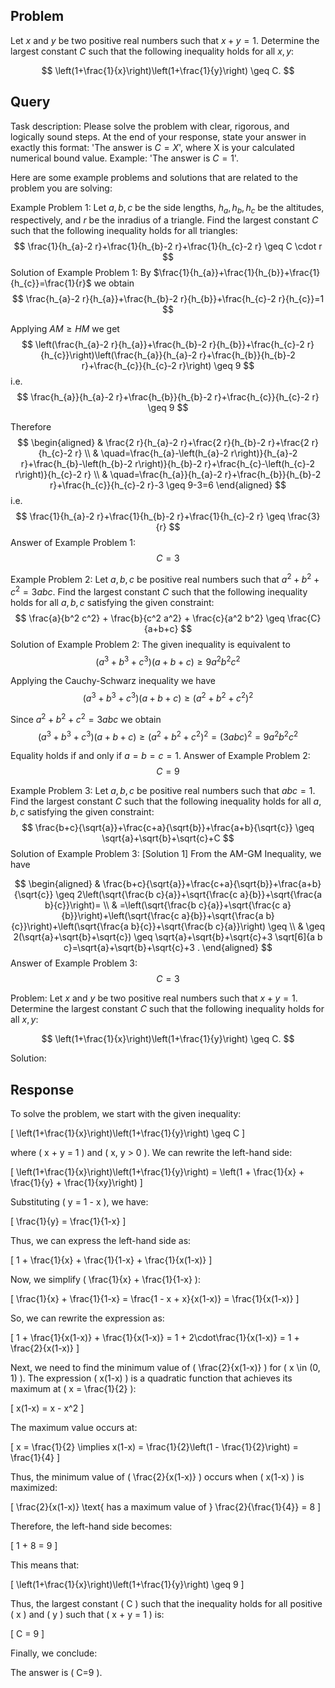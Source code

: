 ## Problem

Let $x$ and $y$ be two positive real numbers such that $x + y = 1$. Determine the largest constant $C$ such that the following inequality holds for all $x, y$:

$$
\left(1+\frac{1}{x}\right)\left(1+\frac{1}{y}\right) \geq C.
$$

## Query

Task description: Please solve the problem with clear, rigorous, and logically sound steps. At the end of your response, state your answer in exactly this format: 'The answer is $C=X$', where X is your calculated numerical bound value. Example: 'The answer is $C=1$'.

Here are some example problems and solutions that are related to the problem you are solving:

Example Problem 1: Let $a, b, c$ be the side lengths, $h_{a}, h_{b}, h_{c}$ be the altitudes, respectively, and $r$ be the inradius of a triangle. Find the largest constant $C$ such that the following inequality holds for all triangles:
$$
\frac{1}{h_{a}-2 r}+\frac{1}{h_{b}-2 r}+\frac{1}{h_{c}-2 r} \geq C \cdot r
$$
Solution of Example Problem 1: By $\frac{1}{h_{a}}+\frac{1}{h_{b}}+\frac{1}{h_{c}}=\frac{1}{r}$ we obtain
$$
\frac{h_{a}-2 r}{h_{a}}+\frac{h_{b}-2 r}{h_{b}}+\frac{h_{c}-2 r}{h_{c}}=1
$$

Applying $A M \geq H M$ we get
$$
\left(\frac{h_{a}-2 r}{h_{a}}+\frac{h_{b}-2 r}{h_{b}}+\frac{h_{c}-2 r}{h_{c}}\right)\left(\frac{h_{a}}{h_{a}-2 r}+\frac{h_{b}}{h_{b}-2 r}+\frac{h_{c}}{h_{c}-2 r}\right) \geq 9
$$
i.e.
$$
\frac{h_{a}}{h_{a}-2 r}+\frac{h_{b}}{h_{b}-2 r}+\frac{h_{c}}{h_{c}-2 r} \geq 9
$$

Therefore
$$
\begin{aligned}
& \frac{2 r}{h_{a}-2 r}+\frac{2 r}{h_{b}-2 r}+\frac{2 r}{h_{c}-2 r} \\
& \quad=\frac{h_{a}-\left(h_{a}-2 r\right)}{h_{a}-2 r}+\frac{h_{b}-\left(h_{b}-2 r\right)}{h_{b}-2 r}+\frac{h_{c}-\left(h_{c}-2 r\right)}{h_{c}-2 r} \\
& \quad=\frac{h_{a}}{h_{a}-2 r}+\frac{h_{b}}{h_{b}-2 r}+\frac{h_{c}}{h_{c}-2 r}-3 \geq 9-3=6
\end{aligned}
$$
i.e.
$$
\frac{1}{h_{a}-2 r}+\frac{1}{h_{b}-2 r}+\frac{1}{h_{c}-2 r} \geq \frac{3}{r}
$$
Answer of Example Problem 1: $$C = 3$$

Example Problem 2: Let $a, b, c$ be positive real numbers such that $a^2 + b^2 + c^2 = 3abc$. Find the largest constant $C$ such that the following inequality holds for all $a, b, c$ satisfying the given constraint:
$$
\frac{a}{b^2 c^2} + \frac{b}{c^2 a^2} + \frac{c}{a^2 b^2} \geq \frac{C}{a+b+c}
$$
Solution of Example Problem 2: The given inequality is equivalent to
$$
\left(a^{3}+b^{3}+c^{3}\right)(a+b+c) \geq 9 a^{2} b^{2} c^{2}
$$

Applying the Cauchy-Schwarz inequality we have
$$
\left(a^{3}+b^{3}+c^{3}\right)(a+b+c) \geq\left(a^{2}+b^{2}+c^{2}\right)^{2}
$$

Since $a^{2}+b^{2}+c^{2}=3 a b c$ we obtain
$$
\left(a^{3}+b^{3}+c^{3}\right)(a+b+c) \geq\left(a^{2}+b^{2}+c^{2}\right)^{2}=(3 a b c)^{2}=9 a^{2} b^{2} c^{2}
$$

Equality holds if and only if $a=b=c=1$.
Answer of Example Problem 2: $$C = 9$$

Example Problem 3: Let $a, b, c$ be positive real numbers such that $a b c = 1$. Find the largest constant $C$ such that the following inequality holds for all $a, b, c$ satisfying the given constraint:
$$
\frac{b+c}{\sqrt{a}}+\frac{c+a}{\sqrt{b}}+\frac{a+b}{\sqrt{c}} \geq \sqrt{a}+\sqrt{b}+\sqrt{c}+C
$$
Solution of Example Problem 3: [Solution 1]
From the AM-GM Inequality, we have

$$
\begin{aligned}
& \frac{b+c}{\sqrt{a}}+\frac{c+a}{\sqrt{b}}+\frac{a+b}{\sqrt{c}} \geq 2\left(\sqrt{\frac{b c}{a}}+\sqrt{\frac{c a}{b}}+\sqrt{\frac{a b}{c}}\right)= \\
& =\left(\sqrt{\frac{b c}{a}}+\sqrt{\frac{c a}{b}}\right)+\left(\sqrt{\frac{c a}{b}}+\sqrt{\frac{a b}{c}}\right)+\left(\sqrt{\frac{a b}{c}}+\sqrt{\frac{b c}{a}}\right) \geq \\
& \geq 2(\sqrt{a}+\sqrt{b}+\sqrt{c}) \geq \sqrt{a}+\sqrt{b}+\sqrt{c}+3 \sqrt[6]{a b c}=\sqrt{a}+\sqrt{b}+\sqrt{c}+3 .
\end{aligned}
$$
Answer of Example Problem 3: $$C = 3$$


Problem: Let $x$ and $y$ be two positive real numbers such that $x + y = 1$. Determine the largest constant $C$ such that the following inequality holds for all $x, y$:

$$
\left(1+\frac{1}{x}\right)\left(1+\frac{1}{y}\right) \geq C.
$$

Solution:

## Response

To solve the problem, we start with the given inequality:

\[
\left(1+\frac{1}{x}\right)\left(1+\frac{1}{y}\right) \geq C
\]

where \( x + y = 1 \) and \( x, y > 0 \). We can rewrite the left-hand side:

\[
\left(1+\frac{1}{x}\right)\left(1+\frac{1}{y}\right) = \left(1 + \frac{1}{x} + \frac{1}{y} + \frac{1}{xy}\right)
\]

Substituting \( y = 1 - x \), we have:

\[
\frac{1}{y} = \frac{1}{1-x}
\]

Thus, we can express the left-hand side as:

\[
1 + \frac{1}{x} + \frac{1}{1-x} + \frac{1}{x(1-x)}
\]

Now, we simplify \( \frac{1}{x} + \frac{1}{1-x} \):

\[
\frac{1}{x} + \frac{1}{1-x} = \frac{1 - x + x}{x(1-x)} = \frac{1}{x(1-x)}
\]

So, we can rewrite the expression as:

\[
1 + \frac{1}{x(1-x)} + \frac{1}{x(1-x)} = 1 + 2\cdot\frac{1}{x(1-x)} = 1 + \frac{2}{x(1-x)}
\]

Next, we need to find the minimum value of \( \frac{2}{x(1-x)} \) for \( x \in (0, 1) \). The expression \( x(1-x) \) is a quadratic function that achieves its maximum at \( x = \frac{1}{2} \):

\[
x(1-x) = x - x^2
\]

The maximum value occurs at:

\[
x = \frac{1}{2} \implies x(1-x) = \frac{1}{2}\left(1 - \frac{1}{2}\right) = \frac{1}{4}
\]

Thus, the minimum value of \( \frac{2}{x(1-x)} \) occurs when \( x(1-x) \) is maximized:

\[
\frac{2}{x(1-x)} \text{ has a maximum value of } \frac{2}{\frac{1}{4}} = 8
\]

Therefore, the left-hand side becomes:

\[
1 + 8 = 9
\]

This means that:

\[
\left(1+\frac{1}{x}\right)\left(1+\frac{1}{y}\right) \geq 9
\]

Thus, the largest constant \( C \) such that the inequality holds for all positive \( x \) and \( y \) such that \( x + y = 1 \) is:

\[
C = 9
\]

Finally, we conclude:

The answer is \( C=9 \).